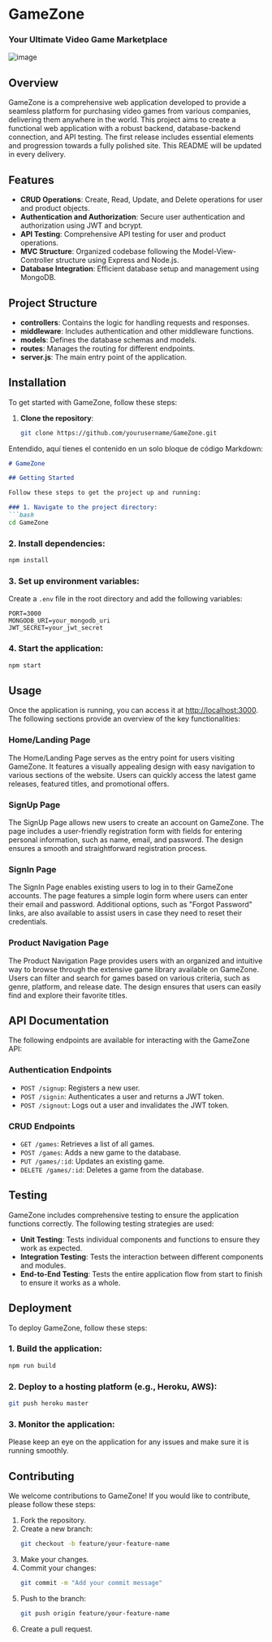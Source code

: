 # GameZone
### Your Ultimate Video Game Marketplace 

![image](https://github.com/user-attachments/assets/f403f2d7-82ed-4b5f-8cde-21919af5d736)

## Overview
GameZone is a comprehensive web application developed to provide a seamless platform for purchasing video games from various companies, delivering them anywhere in the world. This project aims to create a functional web application with a robust backend, database-backend connection, and API testing. The first release includes essential elements and progression towards a fully polished site. This README will be updated in every delivery.

## Features
- **CRUD Operations**: Create, Read, Update, and Delete operations for user and product objects.
- **Authentication and Authorization**: Secure user authentication and authorization using JWT and bcrypt.
- **API Testing**: Comprehensive API testing for user and product operations.
- **MVC Structure**: Organized codebase following the Model-View-Controller structure using Express and Node.js.
- **Database Integration**: Efficient database setup and management using MongoDB.

## Project Structure
- **controllers**: Contains the logic for handling requests and responses.
- **middleware**: Includes authentication and other middleware functions.
- **models**: Defines the database schemas and models.
- **routes**: Manages the routing for different endpoints.
- **server.js**: The main entry point of the application.

## Installation
To get started with GameZone, follow these steps:

1. **Clone the repository**:
   ```bash
   git clone https://github.com/yourusername/GameZone.git


Entendido, aquí tienes el contenido en un solo bloque de código Markdown:

```md
# GameZone

## Getting Started

Follow these steps to get the project up and running:

### 1. Navigate to the project directory:
```bash
cd GameZone
```

### 2. Install dependencies:
```bash
npm install
```

### 3. Set up environment variables:

Create a `.env` file in the root directory and add the following variables:
```
PORT=3000
MONGODB_URI=your_mongodb_uri
JWT_SECRET=your_jwt_secret
```

### 4. Start the application:
```bash
npm start
```

## Usage

Once the application is running, you can access it at [http://localhost:3000](http://localhost:3000). The following sections provide an overview of the key functionalities:

### Home/Landing Page

The Home/Landing Page serves as the entry point for users visiting GameZone. It features a visually appealing design with easy navigation to various sections of the website. Users can quickly access the latest game releases, featured titles, and promotional offers.

### SignUp Page

The SignUp Page allows new users to create an account on GameZone. The page includes a user-friendly registration form with fields for entering personal information, such as name, email, and password. The design ensures a smooth and straightforward registration process.

### SignIn Page

The SignIn Page enables existing users to log in to their GameZone accounts. The page features a simple login form where users can enter their email and password. Additional options, such as "Forgot Password" links, are also available to assist users in case they need to reset their credentials.

### Product Navigation Page

The Product Navigation Page provides users with an organized and intuitive way to browse through the extensive game library available on GameZone. Users can filter and search for games based on various criteria, such as genre, platform, and release date. The design ensures that users can easily find and explore their favorite titles.

## API Documentation

The following endpoints are available for interacting with the GameZone API:

### Authentication Endpoints

- `POST /signup`: Registers a new user.
- `POST /signin`: Authenticates a user and returns a JWT token.
- `POST /signout`: Logs out a user and invalidates the JWT token.

### CRUD Endpoints

- `GET /games`: Retrieves a list of all games.
- `POST /games`: Adds a new game to the database.
- `PUT /games/:id`: Updates an existing game.
- `DELETE /games/:id`: Deletes a game from the database.

## Testing

GameZone includes comprehensive testing to ensure the application functions correctly. The following testing strategies are used:

- **Unit Testing**: Tests individual components and functions to ensure they work as expected.
- **Integration Testing**: Tests the interaction between different components and modules.
- **End-to-End Testing**: Tests the entire application flow from start to finish to ensure it works as a whole.

## Deployment

To deploy GameZone, follow these steps:

### 1. Build the application:
```bash
npm run build
```

### 2. Deploy to a hosting platform (e.g., Heroku, AWS):
```bash
git push heroku master
```

### 3. Monitor the application:

Please keep an eye on the application for any issues and make sure it is running smoothly.

## Contributing

We welcome contributions to GameZone! If you would like to contribute, please follow these steps:

1. Fork the repository.
2. Create a new branch:
    ```bash
    git checkout -b feature/your-feature-name
    ```
3. Make your changes.
4. Commit your changes:
    ```bash
    git commit -m "Add your commit message"
    ```
5. Push to the branch:
    ```bash
    git push origin feature/your-feature-name
    ```
6. Create a pull request.

